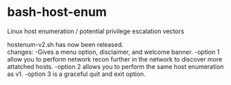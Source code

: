 # bash-host-enum
Linux host enumeration / potential privilege escalation vectors

hostenum-v2.sh has now been released.  
  changes:
  -Gives a menu option, disclaimer, and welcome banner.
  -option 1 allow you to perform network recon further in the network to discover more attatched hosts.
  -option 2 allows you to perform the same host enumeration as v1.
  -option 3 is a graceful quit and exit option.
